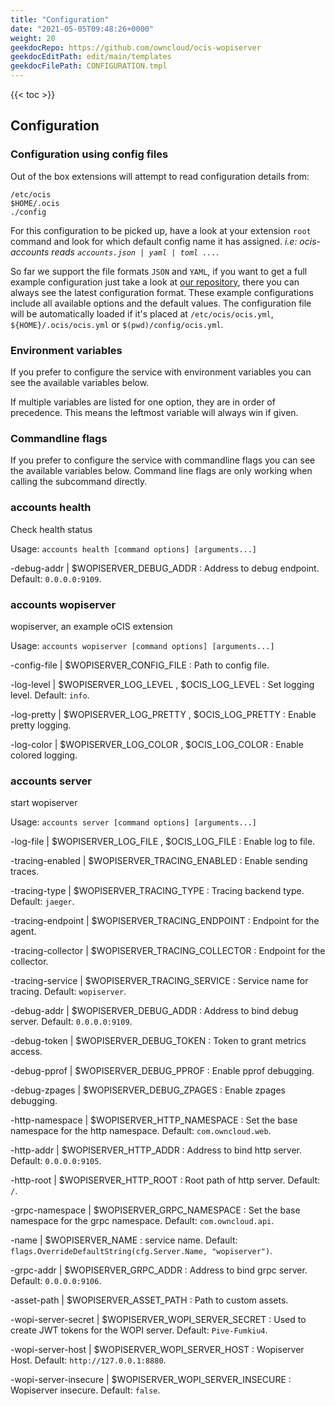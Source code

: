 ```yaml
---
title: "Configuration"
date: "2021-05-05T09:48:26+0000"
weight: 20
geekdocRepo: https://github.com/owncloud/ocis-wopiserver
geekdocEditPath: edit/main/templates
geekdocFilePath: CONFIGURATION.tmpl
---
```


{{< toc >}}

## Configuration

### Configuration using config files

Out of the box extensions will attempt to read configuration details from:

```console
/etc/ocis
$HOME/.ocis
./config
```

For this configuration to be picked up, have a look at your extension `root` command and look for which default config name it has assigned. *i.e: ocis-accounts reads `accounts.json | yaml | toml ...`*.

So far we support the file formats `JSON` and `YAML`, if you want to get a full example configuration just take a look at [our repository](https://github.com/owncloud/ocis/tree/master/accounts/config), there you can always see the latest configuration format. These example configurations include all available options and the default values. The configuration file will be automatically loaded if it's placed at `/etc/ocis/ocis.yml`, `${HOME}/.ocis/ocis.yml` or `$(pwd)/config/ocis.yml`.

### Environment variables

If you prefer to configure the service with environment variables you can see the available variables below.

If multiple variables are listed for one option, they are in order of precedence. This means the leftmost variable will always win if given.

### Commandline flags

If you prefer to configure the service with commandline flags you can see the available variables below. Command line flags are only working when calling the subcommand directly.

### accounts health

Check health status

Usage: `accounts health [command options] [arguments...]`

-debug-addr |  $WOPISERVER_DEBUG_ADDR
: Address to debug endpoint. Default: `0.0.0.0:9109`.

### accounts wopiserver

wopiserver, an example oCIS extension

Usage: `accounts wopiserver [command options] [arguments...]`

-config-file |  $WOPISERVER_CONFIG_FILE
: Path to config file.

-log-level |  $WOPISERVER_LOG_LEVEL , $OCIS_LOG_LEVEL
: Set logging level. Default: `info`.

-log-pretty |  $WOPISERVER_LOG_PRETTY , $OCIS_LOG_PRETTY
: Enable pretty logging.

-log-color |  $WOPISERVER_LOG_COLOR , $OCIS_LOG_COLOR
: Enable colored logging.

### accounts server

start wopiserver

Usage: `accounts server [command options] [arguments...]`

-log-file |  $WOPISERVER_LOG_FILE , $OCIS_LOG_FILE
: Enable log to file.

-tracing-enabled |  $WOPISERVER_TRACING_ENABLED
: Enable sending traces.

-tracing-type |  $WOPISERVER_TRACING_TYPE
: Tracing backend type. Default: `jaeger`.

-tracing-endpoint |  $WOPISERVER_TRACING_ENDPOINT
: Endpoint for the agent.

-tracing-collector |  $WOPISERVER_TRACING_COLLECTOR
: Endpoint for the collector.

-tracing-service |  $WOPISERVER_TRACING_SERVICE
: Service name for tracing. Default: `wopiserver`.

-debug-addr |  $WOPISERVER_DEBUG_ADDR
: Address to bind debug server. Default: `0.0.0.0:9109`.

-debug-token |  $WOPISERVER_DEBUG_TOKEN
: Token to grant metrics access.

-debug-pprof |  $WOPISERVER_DEBUG_PPROF
: Enable pprof debugging.

-debug-zpages |  $WOPISERVER_DEBUG_ZPAGES
: Enable zpages debugging.

-http-namespace |  $WOPISERVER_HTTP_NAMESPACE
: Set the base namespace for the http namespace. Default: `com.owncloud.web`.

-http-addr |  $WOPISERVER_HTTP_ADDR
: Address to bind http server. Default: `0.0.0.0:9105`.

-http-root |  $WOPISERVER_HTTP_ROOT
: Root path of http server. Default: `/`.

-grpc-namespace |  $WOPISERVER_GRPC_NAMESPACE
: Set the base namespace for the grpc namespace. Default: `com.owncloud.api`.

-name |  $WOPISERVER_NAME
: service name. Default: `flags.OverrideDefaultString(cfg.Server.Name, "wopiserver")`.

-grpc-addr |  $WOPISERVER_GRPC_ADDR
: Address to bind grpc server. Default: `0.0.0.0:9106`.

-asset-path |  $WOPISERVER_ASSET_PATH
: Path to custom assets.

-wopi-server-secret |  $WOPISERVER_WOPI_SERVER_SECRET
: Used to create JWT tokens for the WOPI server. Default: `Pive-Fumkiu4`.

-wopi-server-host |  $WOPISERVER_WOPI_SERVER_HOST
: Wopiserver Host. Default: `http://127.0.0.1:8880`.

-wopi-server-insecure |  $WOPISERVER_WOPI_SERVER_INSECURE
: Wopiserver insecure. Default: `false`.

